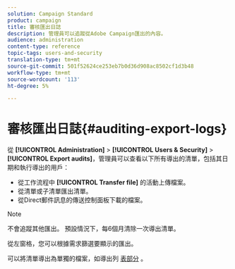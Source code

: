 ```yaml
---
solution: Campaign Standard
product: campaign
title: 審核匯出日誌
description: 管理員可以追蹤從Adobe Campaign匯出的內容。
audience: administration
content-type: reference
topic-tags: users-and-security
translation-type: tm+mt
source-git-commit: 501f52624ce253eb7b0d36d908ac8502cf1d3b48
workflow-type: tm+mt
source-wordcount: '113'
ht-degree: 5%

---
```



# 審核匯出日誌{#auditing-export-logs}

從 **[!UICONTROL Administration]** > **[!UICONTROL Users & Security]** > **[!UICONTROL Export audits]**，管理員可以查看以下所有導出的清單，包括其日期和執行導出的用戶：

* 從工作流程中 **[!UICONTROL Transfer file]** 的活動上傳檔案。
* 從清單或子清單匯出清單。
* 從Direct郵件訊息的傳送控制面板下載的檔案。

>[!NOTE]
>
>不會追蹤其他匯出。 預設情況下，每6個月清除一次導出清單。

從左窗格，您可以根據需求篩選要顯示的匯出。

可以將清單導出為單獨的檔案，如導出列 [表部分](../../automating/using/exporting-lists.md) 。
